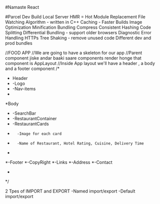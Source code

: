 #Namaste React 

#Parcel
Dev Build
Local Server
HMR = Hot Module Replacement
File Watching Algorithm - written in C++
Caching - Faster Builds
Image Optimization
Minification
Bundling
Compress
Consistent Hashing
Code Splitting
Differential Bundling - support older browsers
Diagnostic
Error Handling
HTTPs
Tree Shaking - remove unused code
Different dev and prod bundles


//FOOD APP
//We are going to have a skeleton for our app 
//Parent component jiske andar baaki saare components render honge that component is AppLayout
//Inside App layout we'll have a header , a body and a footer component
/*
* Header
* -Logo
* -Nav-items
*
*Body
* -SearchBar
* -RestaurantContainer
*    -RestaurantCards
*       -Image for each card
*       -Name of Restaurant, Hotel Rating, Cuisine, Delivery Time
*
*-Footer
*-CopyRight
*-Links
*-Address
*-Contact

*
*/


2 Tpes of IMPORT and EXPORT
-Named import/export
-Default import/export